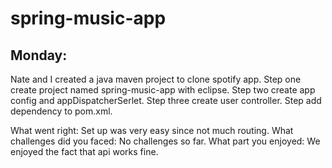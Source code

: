 # spring-music-app
## Monday: 
Nate and I created a java maven project to clone spotify app. 
Step one create project named spring-music-app with eclipse.
Step two create app config and appDispatcherSerlet.
Step three create user controller.
Step add dependency to pom.xml.

What went right:
Set up was very easy since not much routing.
What challenges did you faced:
No challenges so far.
What part you enjoyed:
We enjoyed the fact that api works fine.
